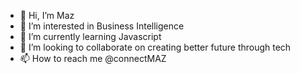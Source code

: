 - 👋 Hi, I’m Maz
- 👀 I’m interested in Business Intelligence
- 🌱 I’m currently learning Javascript
- 💞️ I’m looking to collaborate on creating better future through tech
- 📫 How to reach me @connectMAZ

<!---
connectMAZ/connectMAZ is a ✨ special ✨ repository because its `README.md` (this file) appears on your GitHub profile.
You can click the Preview link to take a look at your changes.
--->
